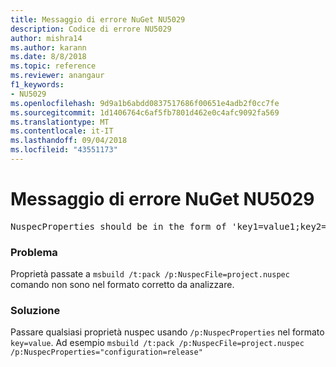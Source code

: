 ```yaml
---
title: Messaggio di errore NuGet NU5029
description: Codice di errore NU5029
author: mishra14
ms.author: karann
ms.date: 8/8/2018
ms.topic: reference
ms.reviewer: anangaur
f1_keywords:
- NU5029
ms.openlocfilehash: 9d9a1b6abdd0837517686f00651e4adb2f0cc7fe
ms.sourcegitcommit: 1d1406764c6af5fb7801d462e0c4afc9092fa569
ms.translationtype: MT
ms.contentlocale: it-IT
ms.lasthandoff: 09/04/2018
ms.locfileid: "43551173"
---
```

# <a name="nuget-error-nu5029"></a>Messaggio di errore NuGet NU5029
<pre>NuspecProperties should be in the form of 'key1=value1;key2=value2'.</pre>

### <a name="issue"></a>Problema

Proprietà passate a `msbuild /t:pack /p:NuspecFile=project.nuspec` comando non sono nel formato corretto da analizzare.


### <a name="solution"></a>Soluzione

Passare qualsiasi proprietà nuspec usando `/p:NuspecProperties` nel formato `key=value`. Ad esempio `msbuild /t:pack /p:NuspecFile=project.nuspec /p:NuspecProperties="configuration=release"`

